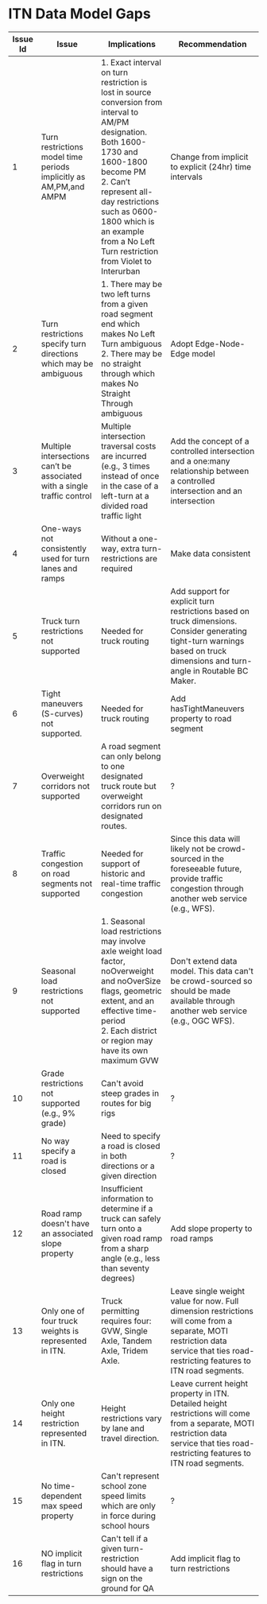 # ITN Data Model Gaps

|Issue Id| Issue                        | Implications                 | Recommendation
|---|------------------------------|------------------------------|-------------------------------------------------------------------|
|1|Turn restrictions model time periods implicitly as AM,PM,and AMPM | 1. Exact interval on turn restriction is lost in source conversion from interval to AM/PM designation. Both 1600-1730 and 1600-1800 become PM <br>2. Can’t represent all-day restrictions such as 0600-1800 which is an example from a No Left Turn restriction from Violet to Interurban | Change from implicit to explicit (24hr) time intervals
|2|Turn restrictions specify turn directions which may be ambiguous|1. There may be two left turns from a given road segment end which makes No Left Turn ambiguous<br>2. There may be no straight through which makes No Straight Through ambiguous|Adopt Edge-Node-Edge model
|3|Multiple intersections can’t be associated with a single traffic control|Multiple intersection traversal costs are incurred (e.g., 3 times instead of once in the case of a left-turn at a divided road traffic light|Add the concept of a controlled intersection and a one:many relationship between a controlled intersection and an intersection
|4|One-ways not consistently used for turn lanes and ramps|Without a one-way, extra turn-restrictions are required|Make data consistent
|5|Truck turn restrictions not supported|Needed for truck routing|Add support for explicit turn restrictions based on truck dimensions. Consider generating tight-turn warnings based on truck dimensions and turn-angle in Routable BC Maker.
|6|Tight maneuvers (S-curves) not supported.|Needed for truck routing| Add hasTightManeuvers property to road segment
|7|Overweight corridors not supported|A road segment can only belong to one designated truck route but overweight corridors run on designated routes.|?
|8|Traffic congestion on road segments not supported|Needed for support of historic and real-time traffic congestion| Since this data will likely not be crowd-sourced in the foreseeable future, provide traffic congestion through another web service (e.g., WFS). 
|9|Seasonal load restrictions not supported|1. Seasonal load restrictions may involve axle weight load factor, noOverweight and noOverSize flags, geometric extent, and an effective time-period<br>2. Each district or region may have its own maximum GVW| Don't extend data model. This data can't be crowd-sourced so should be made available through another web service (e.g., OGC WFS).
|10|Grade restrictions not supported (e.g., 9% grade)|Can't avoid steep grades in routes for big rigs|?
|11|No way specify a road is closed|Need to specify a road is closed in both directions or a given direction| ?
|12|Road ramp doesn't have an associated slope property| Insufficient information to determine if a truck can safely turn onto a given road ramp from a sharp angle (e.g., less than seventy degrees)|Add slope property to road ramps
|13|Only one of four truck weights is represented in ITN.|Truck permitting requires four: GVW, Single Axle, Tandem Axle, Tridem Axle.| Leave single weight value for now. Full dimension restrictions will come from a separate, MOTI restriction data service that ties road-restricting features to ITN road segments.
|14| Only one height restriction represented in ITN.|Height restrictions vary by lane and travel direction.|Leave current height property in ITN. Detailed height restrictions will come from a separate, MOTI restriction data service that ties road-restricting features to ITN road segments.
|15|No time-dependent max speed property|Can't represent school zone speed limits which are only in force during school hours| ?
|16|NO implicit flag in turn restrictions| Can't tell if a given turn-restriction should have a sign on the ground for QA|Add implicit flag to turn restrictions|
